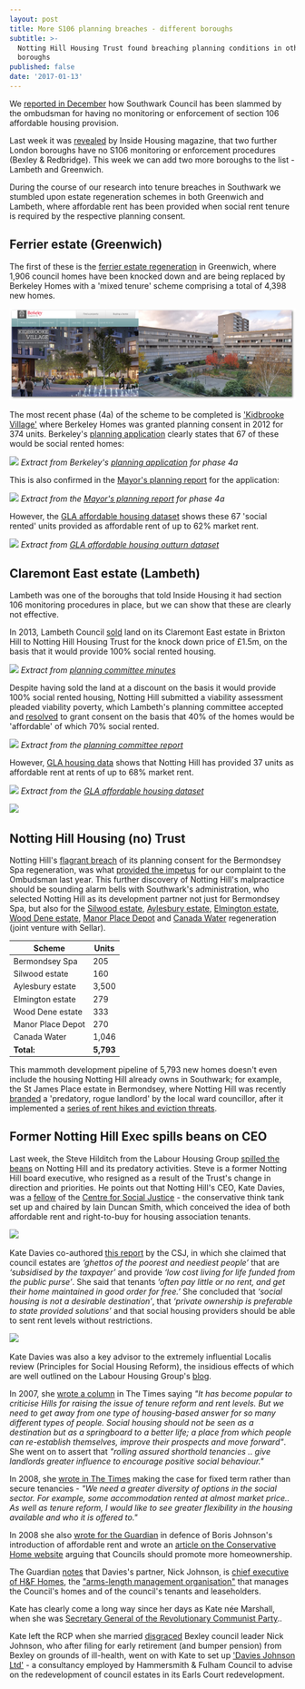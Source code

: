 ```yaml
---
layout: post
title: More S106 planning breaches - different boroughs
subtitle: >-
  Notting Hill Housing Trust found breaching planning conditions in other
  boroughs
published: false
date: '2017-01-13'
---
```

We [reported in December](http://35percent.org/2016-12-12-ombudsman-slams-southwark-for-no-s106-monitoring/) how Southwark Council has been slammed by the ombudsman for having no monitoring or enforcement of section 106 affordable housing provision. 

Last week it was [revealed](http://www.insidehousing.co.uk/two-further-councils-have-no-section-106-monitoring/7018287.article) by Inside Housing magazine, that two further London boroughs have no S106 monitoring or enforcement procedures (Bexley & Redbridge). This week we can add two more boroughs to the list - Lambeth and Greenwich. 

During the course of our research into tenure breaches in Southwark we stumbled upon estate regeneration schemes in both Greenwich and Lambeth, where affordable rent has been provided when social rent tenure is required by the respective planning consent.

## Ferrier estate (Greenwich)
The first of these is the [ferrier estate regeneration](https://halag.files.wordpress.com/2010/11/ferrier.pdf) in Greenwich, where 1,906 council homes have been knocked down and are being replaced by Berkeley Homes with a 'mixed tenure' scheme comprising a total of 4,398 new homes.

![](/img/ferriervillage.png)

The most recent phase (4a) of the scheme to be completed is ['Kidbrooke Village'](https://www.berkeleygroup.co.uk/new-homes/london/greenwich/kidbrooke-village) where Berkeley Homes was granted planning consent in 2012 for 374 units. Berkeley's [planning application](https://planning.royalgreenwich.gov.uk/online-applications/files/591F8EE5C657B23BE9EBFC830D333E93/pdf/11_2366_O-Planning_Statement-64751.pdf) clearly states that 67 of these would be social rented homes:

![](http://35percent.org/img/ferrier4aplanningstatement.png)
*Extract from Berkeley's [planning application](https://planning.royalgreenwich.gov.uk/online-applications/files/591F8EE5C657B23BE9EBFC830D333E93/pdf/11_2366_O-Planning_Statement-64751.pdf) for phase 4a*

This is also confirmed in the [Mayor's planning report](https://www.london.gov.uk/sites/default/files/PAWS/media_id_127252/kidbrooke_phase_4_report.pdf) for the application:

![](http://35percent.org/img/kidbrooke_phase_4_report.png)
*Extract from the [Mayor's planning report]((https://www.london.gov.uk/sites/default/files/PAWS/media_id_127252/kidbrooke_phase_4_report.pdf)) for phase 4a*

However, the [GLA affordable housing dataset](https://data.london.gov.uk/dataset/gla-affordable-housing-programme-outturn/resource/0c87e5dc-f1e9-4edf-b246-bef6b40a9ba3) shows these 67 'social rented' units provided as affordable rent of up to 62% market rent.

![](http://35percent.org/img/kidbrookegladata.png)
*Extract from [GLA affordable housing outturn dataset](https://data.london.gov.uk/dataset/gla-affordable-housing-programme-outturn/resource/0c87e5dc-f1e9-4edf-b246-bef6b40a9ba3)*

## Claremont East estate (Lambeth)
Lambeth was one of the boroughs that told Inside Housing it had section 106 monitoring procedures in place, but we can show that these are clearly not effective. 

In 2013, Lambeth Council [sold](http://35percent.org/img/LRclaremontgarages.pdf) land on its Claremont East estate in Brixton Hill to Notting Hill Housing Trust for the knock down price of £1.5m, on the basis that it would provide 100% social rented housing.

![](http://35percent.org/img/claremontlanddisposal.png)
*Extract from [planning committee minutes](https://moderngov.lambeth.gov.uk/mgAi.aspx?ID=13743)*

Despite having sold the land at a discount on the basis it would provide 100% social rented housing, Notting Hill submitted a viability assessment pleaded viability poverty, which Lambeth's planning committee accepted and [resolved](https://moderngov.lambeth.gov.uk/mgAi.aspx?ID=13743) to grant consent on the basis that 40% of the homes would be 'affordable' of which 70% social rented.

![](http://35percent.org/img/claremontplanningcommittee.png)
*Extract from the [planning committee report](https://moderngov.lambeth.gov.uk/mgAi.aspx?ID=13743)* 

However, [GLA housing data](https://data.london.gov.uk/dataset/gla-affordable-housing-programme-outturn/resource/0c87e5dc-f1e9-4edf-b246-bef6b40a9ba3) shows that Notting Hill has provided 37 units as affordable rent at rents of up to 68% market rent.

![](http://35percent.org/img/claremontgladata.png)
*Extract from the [GLA affordable housing dataset](https://data.london.gov.uk/dataset/gla-affordable-housing-programme-outturn/resource/0c87e5dc-f1e9-4edf-b246-bef6b40a9ba3)*

![](http://35percent.org/img/claremonteastnewbuild.jpg)

## Notting Hill Housing (no) Trust
Notting Hill's [flagrant breach](http://35percent.org/2015-03-18-stand-up-for-more-social-housing/) of its planning consent for the Bermondsey Spa regeneration, was what [provided the impetus](http://35percent.org/2016-12-12-ombudsman-slams-southwark-for-no-s106-monitoring/#background) for our complaint to the Ombudsman last year. This further discovery of Notting Hill's malpractice should be sounding alarm bells with Southwark's administration, who selected Notting Hill as its development partner not just for Bermondsey Spa, but also for the [Silwood estate](http://35percent.org/silwood-estate-regeneration), [Aylesbury estate](http://35percent.org/aylesbury-estate), [Elmington estate](http://35percent.org/elmington-estate-regeneration), [Wood Dene estate](http://35percent.org/wooddene-estate-regeneration), [Manor Place Depot](http://35percent.org/manor-place-depot) and [Canada Water](http://35percent.org/canada-water) regeneration (joint venture with Sellar).

| Scheme  | Units |  
|---|---|
| Bermondsey Spa | 205  |
| Silwood estate | 160  |  
| Aylesbury estate  | 3,500  |
| Elmington estate | 279  |
| Wood Dene estate | 333 |  
| Manor Place Depot | 270 |
| Canada Water | 1,046 |
| __Total:__ | __5,793__ |

This mammoth development pipeline of 5,793 new homes doesn't even include the housing Notting Hill already owns in Southwark; for example, the St James Place estate in Bermondsey, where Notting Hill was recently [branded](https://twitter.com/Leo_Pollak/status/817366264486252544) a 'predatory, rogue landlord' by the local ward councillor, after it implemented a [series of rent hikes and eviction threats](http://www.southwarknews.co.uk/news/housing-association-slammed-nightmare-scenario-eviction-threat-bermondseys-st-james-estate/).

## Former Notting Hill Exec spills beans on CEO
Last week, the Steve Hilditch from the Labour Housing Group [spilled the beans](https://redbrickblog.wordpress.com/2017/01/07/one-article-does-not-wipe-the-slate-clean/) on Notting Hill and its predatory activities. Steve is a former Notting Hill board executive, who resigned as a result of the Trust's change in direction and priorities. He points out that Notting Hill's CEO, Kate Davies, was a [fellow](http://www.centreforsocialjustice.org.uk/about-us/csj-fellows/kate-davies) of the [Centre for Social Justice](http://www.centreforsocialjustice.org.uk/) - the conservative think tank set up and chaired by Iain Duncan Smith, which conceived the idea of both affordable rent and right-to-buy for housing association tenants.

![](http://35percent.org/img/kdquotes.png)

Kate Davies co-authored [this report](http://www.centreforsocialjustice.org.uk/UserStorage/pdf/Pdf%20reports/HousingPoverty.pdf) by the CSJ, in which she claimed that council estates are _‘ghettos of the poorest and neediest people’_ that are _‘subsidised by the taxpayer’_ and provide _‘low cost living for life funded from the public purse’_. She said that tenants _‘often pay little or no rent, and get their home maintained in good order for free.’_ She concluded that _‘social housing is not a desirable destination’_, that _‘private ownership is preferable to state provided solutions’_ and that social housing providers should be able to sent rent levels without restrictions.

![](http://35percent.org/img/csjquoterents.png)

Kate Davies was also a key advisor to the extremely influential Localis review (Principles for Social Housing Reform), the insidious effects of which are well outlined on the Labour Housing Group's [blog](https://redbrickblog.wordpress.com/2010/11/22/social-housing-reform-less-localism-and-more-localis/). 

In 2007, she [wrote a column](http://35percent.org/img/TheTimesMarch06_2007.pdf) in The Times saying _"It has become popular to criticise Hills for raising the issue of tenure reform and rent levels. But we need to get away from one type of housing-based answer for so many different types of people. Social housing should not be seen as a destination but as a springboard to a better life; a place from which people can re-establish themselves, improve their prospects and move forward"_. She went on to assert that _"rolling assured shorthold tenancies .. give landlords greater influence to encourage positive social behaviour."_

In 2008, she [wrote in The Times](http://35percent.org/img/TheTimes2008_11_14.pdf) making the case for fixed term rather than secure tenancies - _"We need a greater diversity of options in the social sector. For example, some accommodation rented at almost market price.. As well as tenure reform, I would like to see greater flexibility in the housing available and who it is offered to."_

In 2008 she also [wrote for the Guardian](https://www.theguardian.com/uk/davehillblog/2008/nov/21/boris-johnson-housing) in defence of Boris Johnson's introduction of affordable rent and wrote an [article on the Conservative Home website](http://www.conservativehome.com/localgovernment/2008/10/how-councils-ca.html) arguing that Councils should promote more homeownership.

The Guardian [notes](https://www.theguardian.com/uk/davehillblog/2010/mar/25/hammersmith-fulham-london-borough-notting-hill-housing-conservative-polices) that Davies's partner, Nick Johnson, is [chief executive of H&F Homes](http://www.lbhf.gov.uk/Directory/Environment_and_Planning/Regeneration/Regeneration_projects/133759_West_Kensington_message_from_Nick_Johnson.asp), the ["arms-length management organisation"](http://www.hfhomes.org/About_Us/) that manages the Council's homes and  of the council's tenants and leaseholders.

Kate has clearly come a long way since her days as Kate née Marshall, when she was [Secretary General of the Revolutionary Communist Party](http://35percent.org/img/TheGuardian1987_02_11.pdf)..

Kate left the RCP when she married [disgraced](https://www.thebureauinvestigates.com/2012/02/09/bureau-recommends-the-consultancy-tax-avoidance-wheeze/) Bexley council leader Nick Johnson, who after filing for early retirement (and bumper pension) from Bexley on grounds of ill-health, went on with Kate to set up ['Davies Johnson Ltd'](https://beta.companieshouse.gov.uk/company/05723532/officers) - a consultancy employed by Hammersmith & Fulham Council to advise on the redevelopment of council estates in its Earls Court redevelopment.
